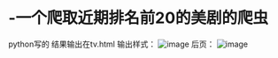 # -一个爬取近期排名前20的美剧的爬虫
python写的
结果输出在tv.html
输出样式：
![image](https://github.com/Swy7/python-/raw/master/1-1.PNG)
后页：
![image](https://github.com/Swy7/python-/raw/master/1-2.PNG)

